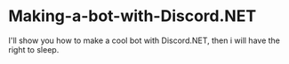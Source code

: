# Making-a-bot-with-Discord.NET
I'll show you how to make a cool bot with Discord.NET, then i will have the right to sleep.
